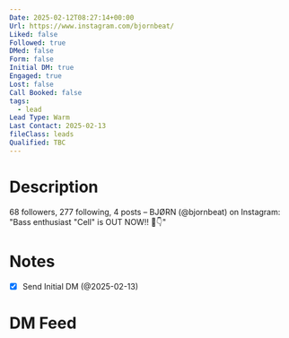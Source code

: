 ```yaml
---
Date: 2025-02-12T08:27:14+00:00
Url: https://www.instagram.com/bjornbeat/
Liked: false
Followed: true
DMed: false
Form: false
Initial DM: true
Engaged: true
Lost: false
Call Booked: false
tags:
  - lead
Lead Type: Warm
Last Contact: 2025-02-13
fileClass: leads
Qualified: TBC
---
```

# Description
68 followers, 277 following, 4 posts – BJØRN (@bjornbeat) on Instagram: "Bass enthusiast
"Cell" is OUT NOW!! 🔗👇"
# Notes
- [x] Send Initial DM (@2025-02-13)
# DM Feed